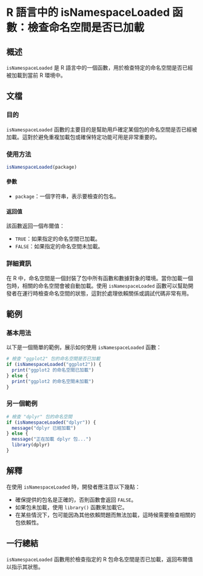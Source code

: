 <!--
Meta Description: # R 語言中的 isNamespaceLoaded 函數：檢查命名空間是否已加載 ## 概述 `isNamespaceLoaded` 是 R 語言中的一個函數，用於檢查特定的命名空間是否已經被加載到當前 R 環境中。 ## 文檔 ### 目的 `isNamespaceLoaded` 函數的主要目的...
Meta Keywords: isnamespaceloaded, dplyr, ggplot2, package, false
-->

# R 語言中的 isNamespaceLoaded 函數：檢查命名空間是否已加載

## 概述
`isNamespaceLoaded` 是 R 語言中的一個函數，用於檢查特定的命名空間是否已經被加載到當前 R 環境中。

## 文檔
### 目的
`isNamespaceLoaded` 函數的主要目的是幫助用戶確定某個包的命名空間是否已經被加載。這對於避免重複加載包或確保特定功能可用是非常重要的。

### 使用方法
```R
isNamespaceLoaded(package)
```

#### 參數
- `package`：一個字符串，表示要檢查的包名。

#### 返回值
該函數返回一個布爾值：
- `TRUE`：如果指定的命名空間已加載。
- `FALSE`：如果指定的命名空間未加載。

### 詳細資訊
在 R 中，命名空間是一個封裝了包中所有函數和數據對象的環境。當你加載一個包時，相關的命名空間會被自動加載。使用 `isNamespaceLoaded` 函數可以幫助開發者在運行時檢查命名空間的狀態，這對於處理依賴關係或調試代碼非常有用。

## 範例
### 基本用法
以下是一個簡單的範例，展示如何使用 `isNamespaceLoaded` 函數：

```R
# 檢查 "ggplot2" 包的命名空間是否已加載
if (isNamespaceLoaded("ggplot2")) {
  print("ggplot2 的命名空間已加載")
} else {
  print("ggplot2 的命名空間未加載")
}
```

### 另一個範例
```R
# 檢查 "dplyr" 包的命名空間
if (isNamespaceLoaded("dplyr")) {
  message("dplyr 已經加載")
} else {
  message("正在加載 dplyr 包...")
  library(dplyr)
}
```

## 解釋
在使用 `isNamespaceLoaded` 時，開發者應注意以下幾點：
- 確保提供的包名是正確的，否則函數會返回 `FALSE`。
- 如果包未加載，使用 `library()` 函數來加載它。
- 在某些情況下，包可能因為其他依賴問題而無法加載，這時候需要檢查相關的包依賴性。

## 一行總結
`isNamespaceLoaded` 函數用於檢查指定的 R 包命名空間是否已加載，返回布爾值以指示其狀態。